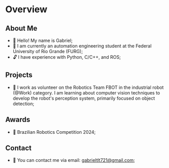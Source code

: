 # Overview

## About Me
- 👦 Hello! My name is Gabriel;
- 📖 I am currently an automation engineering student at the Federal University of Rio Grande (FURG);
- 🔓 I have experience with Python, C/C++, and ROS;

## Projects
- 🤖 I work as volunteer on the Robotics Team FBOT in the industrial robot (@Work) category. I am learning about computer vision techniques to develop the robot's perception system, primarily focused on object detection;

## Awards
- 🥈 Brazilian Robotics Competition 2024;

## Contact
- 📧 You can contact me via email: gabrieltlt721@gmail.com;
